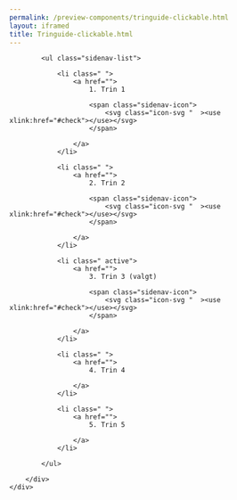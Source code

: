 ```yaml
--- 
permalink: /preview-components/tringuide-clickable.html
layout: iframed 
title: Tringuide-clickable.html
---
```

<div class="container pt-5">
    <div class="row">
        <div class="col-12 col-lg-3 sidebar-col">

            <ul class="sidenav-list">

                <li class=" ">
                    <a href="">
                        1. Trin 1

                        <span class="sidenav-icon">
                            <svg class="icon-svg "  ><use xlink:href="#check"></use></svg>
                        </span>

                    </a>
                </li>

                <li class=" ">
                    <a href="">
                        2. Trin 2

                        <span class="sidenav-icon">
                            <svg class="icon-svg "  ><use xlink:href="#check"></use></svg>
                        </span>

                    </a>
                </li>

                <li class=" active">
                    <a href="">
                        3. Trin 3 (valgt)

                        <span class="sidenav-icon">
                            <svg class="icon-svg "  ><use xlink:href="#check"></use></svg>
                        </span>

                    </a>
                </li>

                <li class=" ">
                    <a href="">
                        4. Trin 4

                    </a>
                </li>

                <li class=" ">
                    <a href="">
                        5. Trin 5

                    </a>
                </li>

            </ul>

        </div>
    </div>
</div>